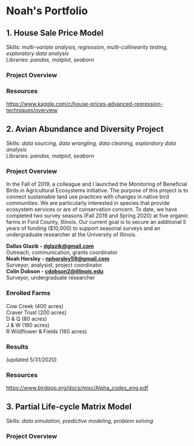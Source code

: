# Noah's Portfolio

## 1. House Sale Price Model
Skills: *multi-variate analysis, regression, multi-collinearity testing, exploratory data analysis*<br />
Libraries: *pandas, matplot, seaborn*

### Project Overview

### Resources
https://www.kaggle.com/c/house-prices-advanced-regression-techniques/overview

## 2. Avian Abundance and Diversity Project 
Skills: *data sourcing, data wrangling, data cleaning, exploratory data analysis*<br />
Libraries: *pandas, matplot, seaborn*

### Project Overview
In the Fall of 2019, a colleague and I launched the Monitoring of Beneficial Birds in Agricultural Ecosystems initiative. The purpose of this project is to connect sustainable land use practices with changes in native bird communities. We are particularly interested in species that provide ecosystem services or are of conservation concern. To date, we have completed two survey seasons (Fall 2019 and Spring 2020) at five organic farms in Ford County, Illinois. Our current goal is to secure an additional 5 years of funding ($10,000) to support seasonal surveys and an undergraduate researcher at the University of Illinois.

**Dallas Glazik - dglazik@gmail.com**<br />
Outreach, communication, grants coordinator<br />
**Noah Horsley - nphorsley59@gmail.com**<br />
Surveyor, analysist, project coordinator<br />
**Colin Dobson - cdobson2@illinois.edu**<br />
Surveyor, undergraduate researcher

### Enrolled Farms
Cow Creek (400 acres)<br />
Craver Trust (200 acres)<br />
D & Q (80 acres)<br />
J & W (160 acres)<br />
R Wildflower & Fields (160 acres)

### Results 
(updated 5/31/2020)

### Resources
https://www.birdpop.org/docs/misc/Alpha_codes_eng.pdf

## 3. Partial Life-cycle Matrix Model
Skills: *data simulation, predictive modeling, problem solving*<br />

### Project Overview
